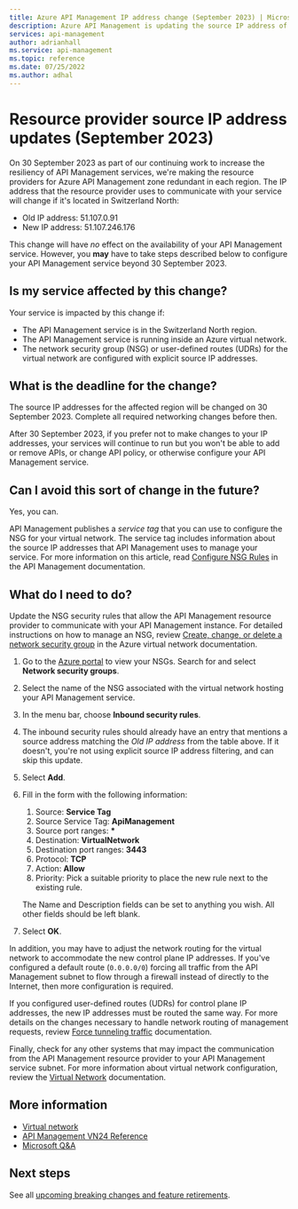 ```yaml
---
title: Azure API Management IP address change (September 2023) | Microsoft Docs
description: Azure API Management is updating the source IP address of the resource provider in Switzerland North. If your service is hosted in a Microsoft Azure virtual network, you may need to update network settings to continue managing your service.
services: api-management
author: adrianhall
ms.service: api-management
ms.topic: reference
ms.date: 07/25/2022
ms.author: adhal
---
```


# Resource provider source IP address updates (September 2023)

On 30 September 2023 as part of our continuing work to increase the resiliency of API Management services, we're making the resource providers for Azure API Management zone redundant in each region. The IP address that the resource provider uses to communicate with your service will change if it's located in Switzerland North:

* Old IP address: 51.107.0.91
* New IP address: 51.107.246.176

This change will have *no* effect on the availability of your API Management service. However, you **may** have to take steps described below to configure your API Management service beyond 30 September 2023.

## Is my service affected by this change?

Your service is impacted by this change if:

* The API Management service is in the Switzerland North region.
* The API Management service is running inside an Azure virtual network.
* The network security group (NSG) or user-defined routes (UDRs) for the virtual network are configured with explicit source IP addresses.

## What is the deadline for the change?

The source IP addresses for the affected region will be changed on 30 September 2023. Complete all required networking changes before then.

After 30 September 2023, if you prefer not to make changes to your IP addresses, your services will continue to run but you won't be able to add or remove APIs, or change API policy, or otherwise configure your API Management service. 

## Can I avoid this sort of change in the future?

Yes, you can.

API Management publishes a _service tag_ that you can use to configure the NSG for your virtual network. The service tag includes information about the source IP addresses that API Management uses to manage your service. For more information on this article, read [Configure NSG Rules] in the API Management documentation.

## What do I need to do?

Update the NSG security rules that allow the API Management resource provider to communicate with your API Management instance. For detailed instructions on how to manage an NSG, review [Create, change, or delete a network security group] in the Azure virtual network documentation.

1. Go to the [Azure portal](https://portal.azure.com) to view your NSGs. Search for and select **Network security groups**.
2. Select the name of the NSG associated with the virtual network hosting your API Management service.
3. In the menu bar, choose **Inbound security rules**.
4. The inbound security rules should already have an entry that mentions a source address matching the _Old IP address_ from the table above. If it doesn't, you're not using explicit source IP address filtering, and can skip this update.
5. Select **Add**.
6. Fill in the form with the following information:
  
   1. Source: **Service Tag**
   2. Source Service Tag: **ApiManagement**
   3. Source port ranges: __*__
   4. Destination: **VirtualNetwork**
   5. Destination port ranges: **3443**
   6. Protocol: **TCP**
   7. Action: **Allow**
   8. Priority: Pick a suitable priority to place the new rule next to the existing rule.

   The Name and Description fields can be set to anything you wish. All other fields should be left blank.

7. Select **OK**.

In addition, you may have to adjust the network routing for the virtual network to accommodate the new control plane IP addresses. If you've configured a default route (`0.0.0.0/0`) forcing all traffic from the API Management subnet to flow through a firewall instead of directly to the Internet, then more configuration is required. 

If you configured user-defined routes (UDRs) for control plane IP addresses, the new IP addresses must be routed the same way. For more details on the changes necessary to handle network routing of management requests, review [Force tunneling traffic] documentation.

Finally, check for any other systems that may impact the communication from the API Management resource provider to your API Management service subnet. For more information about virtual network configuration, review the [Virtual Network] documentation.

## More information

* [Virtual network](../../virtual-network/index.yml)
* [API Management VN24 Reference](../virtual-network-reference.md)
* [Microsoft Q&A](/answers/topics/azure-api-management.html)

## Next steps

See all [upcoming breaking changes and feature retirements](overview.md).

<!-- Links -->
[Configure NSG Rules]: ../api-management-using-with-internal-vnet.md#configure-nsg-rules
[Virtual Network]: ../../virtual-network/index.yml
[Force tunneling traffic]: ../api-management-using-with-internal-vnet.md#force-tunnel-traffic-to-on-premises-firewall-using-expressroute-or-network-virtual-appliance
[Create, change, or delete a network security group]: ../../virtual-network/manage-network-security-group.md
